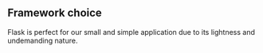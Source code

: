 ## Framework choice
Flask is perfect for our small and simple application due to its lightness and undemanding nature.
